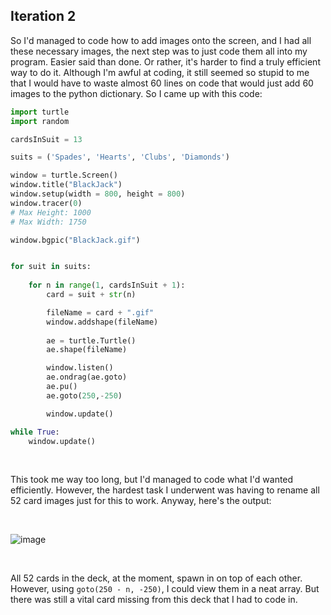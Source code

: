 ## Iteration 2

So I'd managed to code how to add images onto the screen, and I had all these necessary images, the next step was to just code them all into my program. Easier said than done. Or rather, it's harder to find a truly efficient way to do it. Although I'm awful at coding, it still seemed so stupid to me that I would have to waste almost 60 lines on code that would just add 60 images to the python dictionary. So I came up with this code:

```python
import turtle
import random

cardsInSuit = 13

suits = ('Spades', 'Hearts', 'Clubs', 'Diamonds')

window = turtle.Screen()
window.title("BlackJack")
window.setup(width = 800, height = 800)
window.tracer(0)
# Max Height: 1000
# Max Width: 1750

window.bgpic("BlackJack.gif")


for suit in suits:
    
    for n in range(1, cardsInSuit + 1):
        card = suit + str(n)

        fileName = card + ".gif"
        window.addshape(fileName)
        
        ae = turtle.Turtle()
        ae.shape(fileName)

        window.listen()
        ae.ondrag(ae.goto)
        ae.pu()
        ae.goto(250,-250)

        window.update()

while True:
    window.update()
```

<br>

This took me way too long, but I'd managed to code what I'd wanted efficiently. However, the hardest task I underwent was having to rename all 52 card images just for this to work. Anyway, here's the output:

<br>

![image](https://user-images.githubusercontent.com/90699946/151679246-09be05ea-e304-417d-a685-2174dd646a39.png)

<br>

All 52 cards in the deck, at the moment, spawn in on top of each other. However, using ```goto(250 - n, -250)```, I could view them in a neat array. But there was still a vital card missing from this deck that I had to code in.
